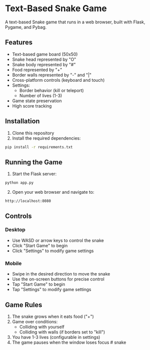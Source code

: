 # Text-Based Snake Game

A text-based Snake game that runs in a web browser, built with Flask, Pygame, and Pybag.

## Features

- Text-based game board (50x50)
- Snake head represented by "O"
- Snake body represented by "#"
- Food represented by "+"
- Border walls represented by "-" and "|"
- Cross-platform controls (keyboard and touch)
- Settings:
  - Border behavior (kill or teleport)
  - Number of lives (1-3)
- Game state preservation
- High score tracking

## Installation

1. Clone this repository
2. Install the required dependencies:
```bash
pip install -r requirements.txt
```

## Running the Game

1. Start the Flask server:
```bash
python app.py
```

2. Open your web browser and navigate to:
```
http://localhost:8080
```

## Controls

### Desktop
- Use WASD or arrow keys to control the snake
- Click "Start Game" to begin
- Click "Settings" to modify game settings

### Mobile
- Swipe in the desired direction to move the snake
- Use the on-screen buttons for precise control
- Tap "Start Game" to begin
- Tap "Settings" to modify game settings

## Game Rules

1. The snake grows when it eats food ("+")
2. Game over conditions:
   - Colliding with yourself
   - Colliding with walls (if borders set to "kill")
3. You have 1-3 lives (configurable in settings)
4. The game pauses when the window loses focus #   s n a k e  
 